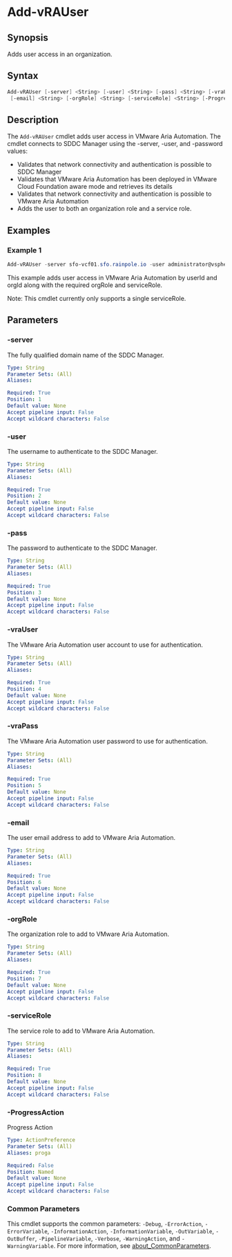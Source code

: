 # Add-vRAUser

## Synopsis

Adds user access in an organization.

## Syntax

```powershell
Add-vRAUser [-server] <String> [-user] <String> [-pass] <String> [-vraUser] <String> [-vraPass] <String>
 [-email] <String> [-orgRole] <String> [-serviceRole] <String> [-ProgressAction <ActionPreference>] [<CommonParameters>]
```

## Description

The `Add-vRAUser` cmdlet adds user access in VMware Aria Automation.
The cmdlet connects to SDDC Manager
using the -server, -user, and -password values:

- Validates that network connectivity and authentication is possible to SDDC Manager
- Validates that VMware Aria Automation has been deployed in VMware Cloud Foundation aware mode and retrieves its details
- Validates that network connectivity and authentication is possible to VMware Aria Automation
- Adds the user to both an organization role and a service role.

## Examples

### Example 1

```powershell
Add-vRAUser -server sfo-vcf01.sfo.rainpole.io -user administrator@vsphere.local -pass VMw@re1! -vraUser configadmin -vraPass VMw@re1! -email jdoe@rainpole.io -orgRole org_member -serviceRole automationservice:cloud_admin
```

This example adds user access in VMware Aria Automation by userId and orgId along with the required orgRole and serviceRole.

Note: This cmdlet currently only supports a single serviceRole.

## Parameters

### -server

The fully qualified domain name of the SDDC Manager.

```yaml
Type: String
Parameter Sets: (All)
Aliases:

Required: True
Position: 1
Default value: None
Accept pipeline input: False
Accept wildcard characters: False
```

### -user

The username to authenticate to the SDDC Manager.

```yaml
Type: String
Parameter Sets: (All)
Aliases:

Required: True
Position: 2
Default value: None
Accept pipeline input: False
Accept wildcard characters: False
```

### -pass

The password to authenticate to the SDDC Manager.

```yaml
Type: String
Parameter Sets: (All)
Aliases:

Required: True
Position: 3
Default value: None
Accept pipeline input: False
Accept wildcard characters: False
```

### -vraUser

The VMware Aria Automation user account to use for authentication.

```yaml
Type: String
Parameter Sets: (All)
Aliases:

Required: True
Position: 4
Default value: None
Accept pipeline input: False
Accept wildcard characters: False
```

### -vraPass

The VMware Aria Automation user password to use for authentication.

```yaml
Type: String
Parameter Sets: (All)
Aliases:

Required: True
Position: 5
Default value: None
Accept pipeline input: False
Accept wildcard characters: False
```

### -email

The user email address to add to VMware Aria Automation.

```yaml
Type: String
Parameter Sets: (All)
Aliases:

Required: True
Position: 6
Default value: None
Accept pipeline input: False
Accept wildcard characters: False
```

### -orgRole

The organization role to add to VMware Aria Automation.

```yaml
Type: String
Parameter Sets: (All)
Aliases:

Required: True
Position: 7
Default value: None
Accept pipeline input: False
Accept wildcard characters: False
```

### -serviceRole

The service role to add to VMware Aria Automation.

```yaml
Type: String
Parameter Sets: (All)
Aliases:

Required: True
Position: 8
Default value: None
Accept pipeline input: False
Accept wildcard characters: False
```

### -ProgressAction

Progress Action

```yaml
Type: ActionPreference
Parameter Sets: (All)
Aliases: proga

Required: False
Position: Named
Default value: None
Accept pipeline input: False
Accept wildcard characters: False
```

### Common Parameters

This cmdlet supports the common parameters: `-Debug`, `-ErrorAction`, `-ErrorVariable`, `-InformationAction`, `-InformationVariable`, `-OutVariable`, `-OutBuffer`, `-PipelineVariable`, `-Verbose`, `-WarningAction`, and `-WarningVariable`. For more information, see [about_CommonParameters](http://go.microsoft.com/fwlink/?LinkID=113216).
